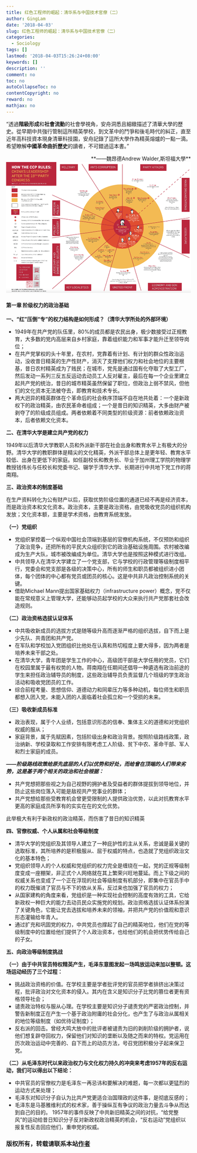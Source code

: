 ```yaml
---
title: 红色工程师的崛起：清华系与中国技术官僚（二）
author: GingLam
date: '2018-04-03'
slug: 红色工程师的崛起：清华系与中国技术官僚（二）
categories:
  - Sociology
tags: []
lastmod: '2018-04-03T15:26:24+08:00'
keywords: []
description: ''
comment: no
toc: no
autoCollapseToc: no
contentCopyright: no
reward: no
mathjax: no
---
```


“透過**階級形成**和**社會流動**的社會學視角，安舟洞悉且細緻描述了清華大學的歷史。從早期中共強行管制這所精英學校，到文革中的鬥爭和後毛時代的糾正，直至近年高科技資本現身清華科技園，安舟記錄了這所大學作為精英熔爐的一點一滴。希望瞭解**中國革命曲折歷史**的讀者，不可錯過這本書。”

<div align=right> **——魏昂德Andrew Walder,斯坦福大學** </div>

<div align=center><img src="https://raw.githubusercontent.com/GingLam/Storage/master/social network.png"></div>

#### 第一章 阶级权力的政治基础

**一、“红”压倒“专”的权力结构是如何形成？（清华大学所处的外部环境）**

- 1949年在共产党的队伍里，80%的成员都是农民出身，极少数接受过正规教育，大多数的党内高层来自乡村家庭，靠着组织能力和军事才能升迁至领导岗位；
- 在共产党掌权的头十年里，在农村，党靠着有计划、有计划的群众性政治运动，没收昔日精英的生产性财产，消灭了支撑他们权力和社会地位的主要根基，昔日农村精英成为了贱民；在城市，党先是通过国有化夺取了大型工厂，然后发动一系列三反五反运动去动员工人反对雇主，最后在每一个企业里建立起共产党的统治，昔日的城市精英虽然保留了职位，但政治上弱不禁风，但他们的文化资本无法被夺去，即教育和技术专长。
- 两大迥异的精英群体在个革命后的社会秩序顶端不自在地共处着：一个是新政权下的政治精英，由农民革命者组成；一个是昔日的知识精英，大多由财产被剥夺了的阶级成员组成。两者依赖着不同类型的阶级资源：前者依赖政治资本，后者依赖文化资本。

<!--more-->

**二、在清华大学是建立共产党的权力**

1949年以后清华大学教职人员和外派新干部在社会出身和教育水平上有极大的分野。清华大学的教职群体是精尖的文化精英，外派干部总体上是更年轻、教育水平较低、出身在更低下的家庭。如任副校长和教务长、毕业于加州理工学院的物理学教授钱伟长与任校长和党委书记、辍学于清华大学、长期进行中共地下党工作的蒋南翔。

**三、政治资本的制度基础**

在生产资料转化为公有财产以后，获取优势阶级位置的通道已经不再是经济资本，而是政治资本和文化资本。政治资本，主要是政治资格，由党吸收党员的组织机构发放；文化资本额，主要是学术资格，由教育系统发放。

**（一）党组织**

- 党组织掌控着一个纵观中国社会顶端到基层的官僚机构系统，不仅预防和组织了政治竞争，还把所有的平民大众组织到它的政治基础设施周围。农村被改编成为生产大队，城市被改编成为单位。清华大学也是按照这种模式进行改组。
- 中共领导人在清华大学建立了一个党支部，它与学校的行政管理等级制度相平行，党委会和党支部是各级的决策中心，所有的师生和职员都被组织进小团体，每个团体的中心都有党员或团员的核心。这是中共非凡政治控制系统的关键。
- 借助Michael Mann提出国家基础权力（infrastructure power）概念，党不仅能在常规意义上管理大学，还能够动员起学校的大众来执行共产党那套社会改造规则。

**（二）政治资格选拔认证体系**

- 中共吸收新成员的选拔方式是随等级升高而逐渐严格的组织选拔，自下而上是少先队、共青团和共产党。
- 在军队和学校加入党团组织比他处在认真和热切程度上要大得多，因为两者是培养未来干部之处。
- 在清华大学，青年团是学生工作的中心，高级团干部是大学任用的党员，它们在校园里属于最有权势的人物。蒋南翔在任期间还倡导一种遴选有政治前途的学生来担任政治辅导员的制度，这些政治辅导员负责监督几个班级的学生政治活动和吸收党团员的工作。
- 综合前程考量、思想信仰、道德动力和同辈压力等多种动机，每位师生和职员都想入团入党，未能入团的人面临着社会孤立和一个受损的未来。

**（三）吸收新成员标准**

- 政治表现，属于个人业绩，包括意识形态的信奉、集体主义的道德和对党组织权威的服从；
- 家庭背景，属于先赋因素，包括阶级出身和政治背景。按照阶级路线政策，政治纳新、学校录取和工作安排有限考虑工人阶级、贫下中农、革命干部、军人和烈士家庭的成员。

***——阶级路线政策给原先底层的人们以优势和好处，而给曾在顶端的人们带来劣势，这是基于两个相关的政治和社会根据：***

- 共产党想把那些视之为自己视野的拥护者及受益者的群体提拔到领导地位，并防止这些岗位落入可能是敌视共产党事业的群体；
- 共产党想给那些受教育机会曾更受限制的人提供政治优势，以此对抗教育水平更高的家庭成员所享有的实实在在的文化优势。

此举极大有利于新政权的政治精英，而伤害了昔日的知识精英

**四、官僚权威、个人从属和社会等级制度**

- 清华大学的党组织及其领导人建立了一种庇护性的主从关系，忠诚是最关键的选取标准，其所培养的是积极服从、屈于权威的特点，也造就了党组织政治文化的基本特色；
- 党组织领导人的个人权威和党组织的权力完全是缠绕在一起，党的正规等级制度变成一座棚架，非正式个人网络就在其上繁荣兴旺地蔓延。而上下级之间的权威关系也变成了一个正在浮现的社会等级制度有机部分，即集中在官员手中的权力既催进了官员与不下的依从关系，反过来也加强了官员的权力；
- 从国家建构的角度来看，党组织是一种实现社会控制的高度有效的工具，它给新政权一种巨大的能力去动员民众实施党的规划。政治资格选拔认证体系扮演了关键角色，它能让党去选拔和培养未来的领袖，并把共产党的价值观和意识形态灌输给年青人。
- 通过扩充和巩固党的权力，中共党员也撑起了自己的精英地位，他们在党的等级制度中的位置给他们提供了个人政治资本，也给他们的机会把优势传给自己的子女。

**五、向政治等级制度挑战**

**（一）由于中共官员特权精英产生，毛泽东意图发起一场鸣放运动来加以整顿。这场运动经历了三个过程：**

- 挑战政治资格的价值。在学校主要是学者批评党的官员把学者排挤出决策过程，批评政治对文化资本的侵入。其内在含义是知识分子比党的篡位者更有资格领导社会；
- 谴责政治特权与服从心理。在学校主要是知识分子谴责党的严密政治控制，并警告新制度正在产生一个基于政治附庸的社会分化，也产生了与政治从属相关的地位等级制度（如优待证制度）；
- 反右派的回击。曾经大鸣大放中的批评者被谴责为旧的剥削阶级的拥护者，说他们想复辟夺回权力，保留他们对知识的垄断以及随之而来的特权。党运用在历次政治运动中完善的、自下而上的动员方法，号召党团积极分子起来保卫党。

**（二）从毛泽东时代以来政治权力与文化权力持久的冲突来考虑1957年的反右运动，我们可以得出以下结论：**

- 中共官员的官僚权力是毛泽东一再忌讳和要解决的难题，每一次都以更猛烈的运动方式来处理；
- 毛泽东对知识分子自认为比共产党更适合治国理政的这件事，是彻底反感的；
- 毛泽东是马基雅维利式的权术家，善于操纵互有争议的政治力量去斗争从而达到自己的目的。
1957年的事件反映了中共新旧精英之间的对抗，“给党整风”的运动给昔日知识分子反对新政权政治精英的机会，“反右运动”党组织以报复性反击回应他们，重申党的权威。

### 版权所有，转载请联系本站[作者](mailto:linj83@mail2.sysu.edu.cn)

